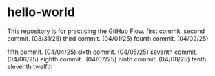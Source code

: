 # hello-world
This repository is for practicing the GitHub Flow.
first commit.
second commit. (03/31/25)
third commit. (04/01/25)
fourth commit. (04/02/25)

fifth commit. (04/04/25)
sixth commit. (04/05/25)
seventh commit. (04/06/25)
eighth commit . (04/07/25)
ninth commit. (04/08/25)
tenth 
eleventh 
twelfth
